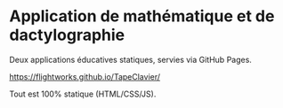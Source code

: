 # Application de mathématique et de dactylographie

Deux applications éducatives statiques, servies via GitHub Pages.

https://flightworks.github.io/TapeClavier/

Tout est 100% statique (HTML/CSS/JS).
